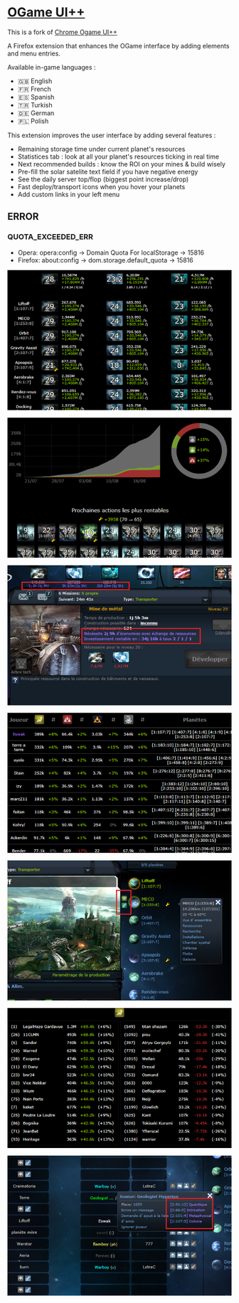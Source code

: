 # [OGame UI++](https://addons.mozilla.org/en-US/firefox/addon/ogame-ui-extension/)
This is a fork of [Chrome Ogame UI++](https://github.com/eswak/chrome-ogame-ui-extension)

A Firefox extension that enhances the OGame interface by adding elements and menu entries.

Available in-game languages :
 - :gb: English
 - :fr: French
 - :es: Spanish
 - :tr: Turkish
 - :de: German
 - :poland: Polish

This extension improves the user interface by adding several features :
  - Remaining storage time under current planet's resources
  - Statistices tab : look at all your planet's resources ticking in real time
  - Next recommended builds : know the ROI on your mines & build wisely
  - Pre-fill the solar satelite text field if you have negative energy
  - See the daily server top/flop (biggest point increase/drop)
  - Fast deploy/transport icons when you hover your planets
  - Add custom links in your left menu

## ERROR
### QUOTA_EXCEEDED_ERR
  - Opera: opera:config -> Domain Quota For localStorage -> 15816
  - Firefox: about:config -> dom.storage.default_quota -> 15816


![Screenshot 1](uipp.1.png)

![Screenshot 2](uipp.2.png)

![Screenshot 3](uipp.3.png)

![Screenshot 4](uipp.4.png)

![Screenshot 5](uipp.5.png)

![Screenshot 6](uipp.6.png)

![Screenshot 7](uipp.7.png)

